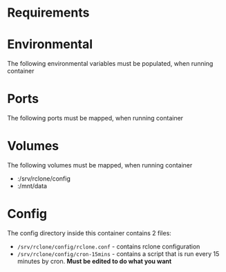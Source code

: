 # Requirements


# Environmental
The following environmental variables must be populated, when running container

# Ports
The following ports must be mapped, when running container

# Volumes
The following volumes must be mapped, when running container

- :/srv/rclone/config
- :/mnt/data

# Config
The config directory inside this container contains 2 files:

- `/srv/rclone/config/rclone.conf` - contains rclone configuration
- `/srv/rclone/config/cron-15mins` - contains a script that is run every 15 minutes by cron. **Must be edited to do what you want**